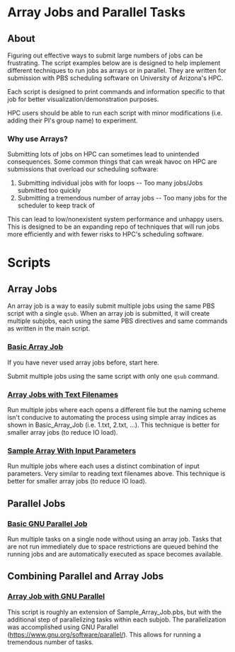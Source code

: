 # Array Jobs and Parallel Tasks

## About
Figuring out effective ways to submit large numbers of jobs can be frustrating. The script examples below are is designed to help implement different techniques to run jobs as arrays or in parallel. They are written for submission with PBS scheduling software on University of Arizona's HPC. 

Each script is designed to print commands and information specific to that job for better visualization/demonstration purposes. 

HPC users should be able to run each script with minor modifications (i.e. adding their PI's group name) to experiment.


### Why use Arrays?

Submitting lots of jobs on HPC can sometimes lead to unintended consequences. Some common things that can wreak havoc on HPC are submissions that overload our scheduling software:

1. Submitting individual jobs with for loops    -- Too many jobs/Jobs submitted too quickly
2. Submitting a tremendous number of array jobs -- Too many jobs for the scheduler to keep track of

This can lead to low/nonexistent system performance and unhappy users. This is designed to be an expanding repo of techniques that will run jobs more efficiently and with fewer risks to HPC's scheduling software. 


# Scripts

## Array Jobs

An array job is a way to easily submit multiple jobs using the same PBS script with a single ```qsub```. When an array job is submitted, it will create multiple subjobs, each using the same PBS directives and same commands as written in the main script.


### [Basic Array Job](Basic-Array-Job/Basic_Array_Job.md)
If you have never used array jobs before, start here.

Submit multiple jobs using the same script with only one ```qsub``` command.


### [Array Jobs with Text Filenames](Array-Read-Filenames/Sample_Array_Read_Filenames.md)

Run multiple jobs where each opens a different file but the naming scheme isn't conducive to automating the process using simple array indices as shown in Basic_Array_Job (i.e. 1.txt, 2.txt, ...). This technique is better for smaller array jobs (to reduce IO load).

### [Sample Array With Input Parameters]()

Run multiple jobs where each uses a distinct combination of input parameters. Very similar to reading text filenames above. This technique is better for smaller array jobs (to reduce IO load).



## Parallel Jobs

### [Basic GNU Parallel Job](Basic-Parallel-Job)

Run multiple tasks on a single node without using an array job. Tasks that are not run immediately due to space restrictions are queued behind the running jobs and are automatically executed as space becomes available.

## Combining Parallel and Array Jobs

### [Array Job with GNU Parallel]()

This script is roughly an extension of Sample_Array_Job.pbs, but with the additional step of parallelizing tasks within each subjob. The parallelization was accomplished using GNU Parallel (https://www.gnu.org/software/parallel/). This allows for running a tremendous number of tasks.
